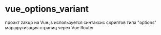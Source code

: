 # vue_options_variant

проэкт zakup на Vue.js
используется синтаксис скриптов типа "options"  
маршрутизация страниц через Vue Router
